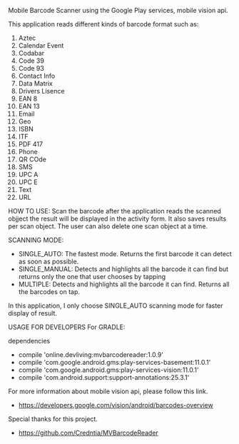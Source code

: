 Mobile Barcode Scanner using the Google Play services, mobile vision api.

This application reads different kinds of barcode format such as:

1. Aztec
2. Calendar Event
3. Codabar
4. Code 39
5. Code 93
6. Contact Info
7. Data Matrix
8. Drivers Lisence
9. EAN 8
10. EAN 13
11. Email
12. Geo
13. ISBN
14. ITF
15. PDF 417
16. Phone
17. QR COde
18. SMS
19. UPC A
20. UPC E
21. Text
22. URL

HOW TO USE:
Scan the barcode after the application reads the scanned objject the result will be displayed in the activity form. It also saves results per scan object. The user can also delete one scan object at a time. 

SCANNING MODE:
* SINGLE_AUTO: The fastest mode. Returns the first barcode it can detect as soon as possible.
* SINGLE_MANUAL: Detects and highlights all the barcode it can find but returns only the one that user chooses by tapping
* MULTIPLE: Detects and highlights all the barcode it can find. Returns all the barcodes on tap.

In this application, I only choose SINGLE_AUTO scanning mode for faster display of result.

USAGE FOR DEVELOPERS 
For GRADLE: <Copy and Paste the following codes>
  
dependencies 
   * compile 'online.devliving:mvbarcodereader:1.0.9'
   * compile 'com.google.android.gms:play-services-basement:11.0.1'
   * compile 'com.google.android.gms:play-services-vision:11.0.1'
   * compile 'com.android.support:support-annotations:25.3.1'


For more information about mobile vision api, please follow this link.
   * https://developers.google.com/vision/android/barcodes-overview
    
Special thanks for this project.
   * https://github.com/Credntia/MVBarcodeReader
  
